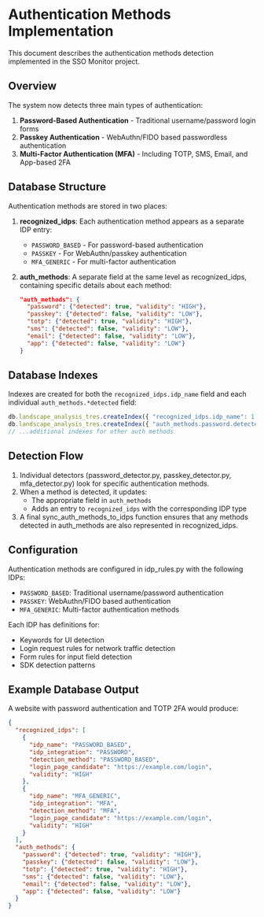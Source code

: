 # Authentication Methods Implementation

This document describes the authentication methods detection implemented in the SSO Monitor project.

## Overview

The system now detects three main types of authentication:

1. **Password-Based Authentication** - Traditional username/password login forms
2. **Passkey Authentication** - WebAuthn/FIDO based passwordless authentication
3. **Multi-Factor Authentication (MFA)** - Including TOTP, SMS, Email, and App-based 2FA

## Database Structure

Authentication methods are stored in two places:

1. **recognized_idps**: Each authentication method appears as a separate IDP entry:
   - `PASSWORD_BASED` - For password-based authentication
   - `PASSKEY` - For WebAuthn/passkey authentication
   - `MFA_GENERIC` - For multi-factor authentication

2. **auth_methods**: A separate field at the same level as recognized_idps, containing specific details about each method:
   ```json
   "auth_methods": {
     "password": {"detected": true, "validity": "HIGH"},
     "passkey": {"detected": false, "validity": "LOW"},
     "totp": {"detected": true, "validity": "HIGH"},
     "sms": {"detected": false, "validity": "LOW"},
     "email": {"detected": false, "validity": "LOW"},
     "app": {"detected": false, "validity": "LOW"}
   }
   ```

## Database Indexes

Indexes are created for both the `recognized_idps.idp_name` field and each individual `auth_methods.*detected` field:

```javascript
db.landscape_analysis_tres.createIndex({ "recognized_idps.idp_name": 1 });
db.landscape_analysis_tres.createIndex({ "auth_methods.password.detected": 1 });
// ...additional indexes for other auth methods
```

## Detection Flow

1. Individual detectors (password_detector.py, passkey_detector.py, mfa_detector.py) look for specific authentication methods.
2. When a method is detected, it updates:
   - The appropriate field in `auth_methods`
   - Adds an entry to `recognized_idps` with the corresponding IDP type
3. A final sync_auth_methods_to_idps function ensures that any methods detected in auth_methods are also represented in recognized_idps.

## Configuration

Authentication methods are configured in idp_rules.py with the following IDPs:

- `PASSWORD_BASED`: Traditional username/password authentication
- `PASSKEY`: WebAuthn/FIDO based authentication
- `MFA_GENERIC`: Multi-factor authentication methods

Each IDP has definitions for:
- Keywords for UI detection
- Login request rules for network traffic detection
- Form rules for input field detection
- SDK detection patterns

## Example Database Output

A website with password authentication and TOTP 2FA would produce:

```json
{
  "recognized_idps": [
    {
      "idp_name": "PASSWORD_BASED",
      "idp_integration": "PASSWORD",
      "detection_method": "PASSWORD_BASED",
      "login_page_candidate": "https://example.com/login",
      "validity": "HIGH"
    },
    {
      "idp_name": "MFA_GENERIC",
      "idp_integration": "MFA",
      "detection_method": "MFA",
      "login_page_candidate": "https://example.com/login",
      "validity": "HIGH"
    }
  ],
  "auth_methods": {
    "password": {"detected": true, "validity": "HIGH"},
    "passkey": {"detected": false, "validity": "LOW"},
    "totp": {"detected": true, "validity": "HIGH"},
    "sms": {"detected": false, "validity": "LOW"},
    "email": {"detected": false, "validity": "LOW"},
    "app": {"detected": false, "validity": "LOW"}
  }
}
``` 